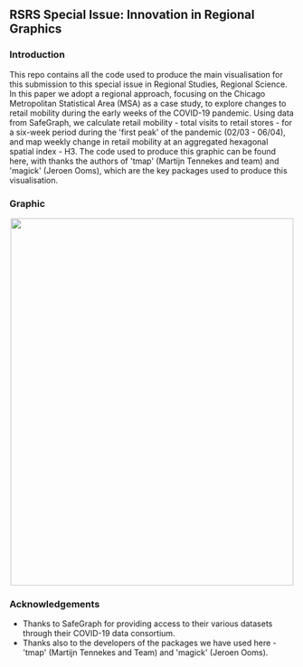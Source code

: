 
## RSRS Special Issue: Innovation in Regional Graphics 

### Introduction 
This repo contains all the code used to produce the main visualisation for this submission to this special issue in Regional Studies, Regional Science. In this paper we adopt a regional approach, focusing on the Chicago Metropolitan Statistical Area (MSA) as a case study, to explore changes to retail mobility during the early weeks of the COVID-19 pandemic. Using data from SafeGraph, we calculate retail mobility - total visits to retail stores - for a six-week period during the 'first peak' of the pandemic (02/03 - 06/04), and map weekly change in retail mobility at an aggregated hexagonal spatial index - H3. The code used to produce this graphic can be found here, with thanks the authors of 'tmap' (Martijn Tennekes and team) and 'magick' (Jeroen Ooms), which are the key packages used to produce this visualisation.


### Graphic

  <p align="center">
 <img width="500" height="650" src ="https://user-images.githubusercontent.com/43341895/106114000-fae74e80-6146-11eb-93fd-72af3cb6dcd2.gif">
</p>



### Acknowledgements

* Thanks to SafeGraph for providing access to their various datasets through their COVID-19 data consortium.
* Thanks also to the developers of the packages we have used here - 'tmap' (Martijn Tennekes and Team) and 'magick' (Jeroen Ooms).

